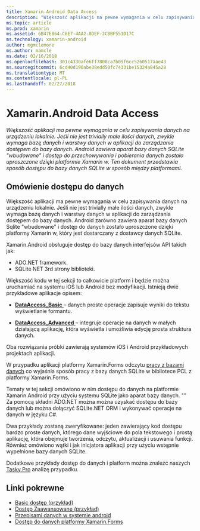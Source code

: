 ```yaml
---
title: Xamarin.Android Data Access
description: "Większość aplikacji ma pewne wymagania w celu zapisywania danych na urządzeniu lokalnie. Jeśli nie jest trivially małe ilości danych, zwykle wymaga bazę danych i warstwy danych w aplikacji do zarządzania dostępem do bazy danych.  Android zawiera aparat bazy danych SQLite \"wbudowane\" i dostęp do przechowywania i pobierania danych zostało uproszczone dzięki platformie Xamarin w. Ten dokument przedstawia sposób dostępu do bazy danych SQLite w sposób między platformami."
ms.topic: article
ms.prod: xamarin
ms.assetid: 6B47E864-C6E7-4AA2-8DEF-2C8BF551D17C
ms.technology: xamarin-android
author: mgmclemore
ms.author: mamcle
ms.date: 02/16/2018
ms.openlocfilehash: 301c4330afe6ff7808ca7b09f6cc5260517aae43
ms.sourcegitcommit: 6cd40d190abe38edd50fc74331be15324a845a28
ms.translationtype: MT
ms.contentlocale: pl-PL
ms.lasthandoff: 02/27/2018
---
```

# <a name="xamarinandroid-data-access"></a>Xamarin.Android Data Access

_Większość aplikacji ma pewne wymagania w celu zapisywania danych na urządzeniu lokalnie. Jeśli nie jest trivially małe ilości danych, zwykle wymaga bazę danych i warstwy danych w aplikacji do zarządzania dostępem do bazy danych.  Android zawiera aparat bazy danych SQLite "wbudowane" i dostęp do przechowywania i pobierania danych zostało uproszczone dzięki platformie Xamarin w. Ten dokument przedstawia sposób dostępu do bazy danych SQLite w sposób między platformami._

## <a name="data-access-overview"></a>Omówienie dostępu do danych

Większość aplikacji ma pewne wymagania w celu zapisywania danych na urządzeniu lokalnie. Jeśli nie jest trivially małe ilości danych, zwykle wymaga bazę danych i warstwy danych w aplikacji do zarządzania dostępem do bazy danych. Android zarówno zawiera aparat bazy danych Sqlite "wbudowane" i dostęp do danych zostało uproszczone dzięki platformy Xamarin w, który jest dostarczany z dostawcy danych SQLite.

Xamarin.Android obsługuje dostęp do bazy danych interfejsów API takich jak:

-  ADO.NET framework.
-  SQLite NET 3rd strony biblioteki.

Większość kodu w tej sekcji to całkowicie platform i będzie można uruchamiać na systemu iOS lub Android bez modyfikacji. Istnieją dwie przykładowe aplikacje opisem:

-  [**DataAccess_Basic** ](https://github.com/xamarin/mobile-samples/tree/master/DataAccess/Basic) &ndash; danych proste operacje zapisuje wyniki do tekstu wyświetlanie formantu.

-  [**DataAccess_Advanced** ](https://github.com/xamarin/mobile-samples/tree/master/DataAccess/Advanced) &ndash; integruje operacje na danych w małych działającą aplikację, która wyświetla i umożliwia edycję prosta struktura danych.

Oba rozwiązania próbki zawierają systemów iOS i Android przykładowych projektach aplikacji.

W przypadku aplikacji platformy Xamarin.Forms odczytu [pracy z bazami danych](~/xamarin-forms/app-fundamentals/databases.md) co wyjaśnia sposób pracy z bazy danych SQLite w bibliotece PCL z platformy Xamarin.Forms.

Tematy w tej sekcji omówiono w nim dostępu do danych na platformie Xamarin.Android przy użyciu systemu SQLite jako aparat bazy danych. "" Za pomocą składni ADO.NET można można uzyskać dostępu do bazy danych lub można dołączyć SQLite.NET ORM i wykonywać operacje na danych w języku C#.

Dwa przykłady zostaną zweryfikowane: jeden zawierający kod dostępu bardzo proste danych, którego dane wyjściowe do pola tekstowego i prostą aplikację, która obejmuje tworzenia, odczytu, aktualizacji i usuwania funkcji. Również omówiono wątki i jak inicjatora aplikacji przy użyciu wstępnie wypełnione bazy danych SQLite.

Dodatkowe przykłady dostęp do danych i platform można znaleźć naszych [Tasky Pro](~/cross-platform/app-fundamentals/building-cross-platform-applications/case-study-tasky.md) analizę przypadku.


## <a name="related-links"></a>Linki pokrewne

- [Basic dostęp (przykład)](https://github.com/xamarin/mobile-samples/tree/master/DataAccess/Basic)
- [Dostęp Zaawansowane (przykład)](https://github.com/xamarin/mobile-samples/tree/master/DataAccess/Advanced)
- [Przepisami danych w systemie android](https://developer.xamarin.com/recipes/android/data/)
- [Dostęp do danych platformy Xamarin.Forms](~/xamarin-forms/app-fundamentals/databases.md)
